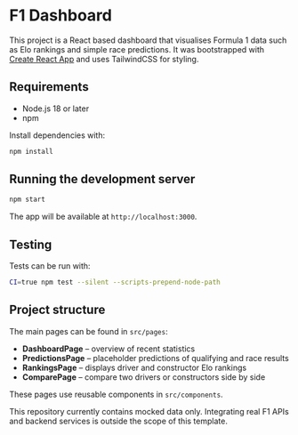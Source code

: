 # F1 Dashboard

This project is a React based dashboard that visualises Formula 1 data such as Elo rankings and simple race predictions. It was bootstrapped with [Create React App](https://github.com/facebook/create-react-app) and uses TailwindCSS for styling.

## Requirements

* Node.js 18 or later
* npm

Install dependencies with:

```bash
npm install
```

## Running the development server

```bash
npm start
```

The app will be available at `http://localhost:3000`.

## Testing

Tests can be run with:

```bash
CI=true npm test --silent --scripts-prepend-node-path
```

## Project structure

The main pages can be found in `src/pages`:

* **DashboardPage** – overview of recent statistics
* **PredictionsPage** – placeholder predictions of qualifying and race results
* **RankingsPage** – displays driver and constructor Elo rankings
* **ComparePage** – compare two drivers or constructors side by side

These pages use reusable components in `src/components`.

This repository currently contains mocked data only. Integrating real F1 APIs and backend services is outside the scope of this template.
